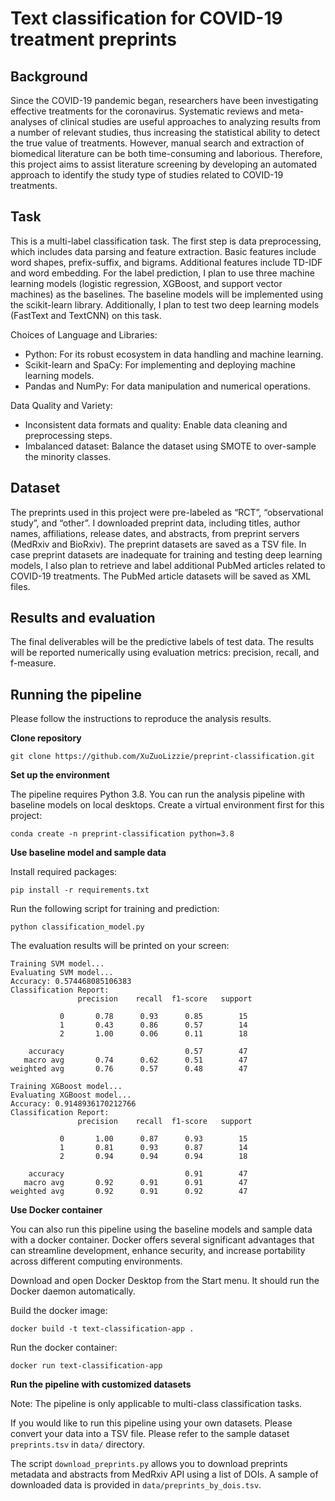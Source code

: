 # Text classification for COVID-19 treatment preprints
## Background
Since the COVID-19 pandemic began, researchers have been investigating effective treatments for the coronavirus. Systematic reviews and meta-analyses of clinical studies are useful approaches to analyzing results from a number of relevant studies, thus increasing the statistical ability to detect the true value of treatments. However, manual search and extraction of biomedical literature can be both time-consuming and laborious. Therefore, this project aims to assist literature screening by developing an automated approach to identify the study type of studies related to COVID-19 treatments.
## Task
This is a multi-label classification task. The first step is data preprocessing, which includes data parsing and feature extraction. Basic features include word shapes, prefix-suffix, and bigrams. Additional features include TD-IDF and word embedding. For the label prediction, I plan to use three machine learning models (logistic regression, XGBoost, and support vector machines) as the baselines. The baseline models will be implemented using the scikit-learn library. Additionally, I plan to test two deep learning models (FastText and TextCNN) on this task. 

Choices of Language and Libraries:
- Python: For its robust ecosystem in data handling and machine learning.
- Scikit-learn and SpaCy: For implementing and deploying machine learning models.
- Pandas and NumPy: For data manipulation and numerical operations.

Data Quality and Variety:
- Inconsistent data formats and quality: Enable data cleaning and preprocessing steps.
- Imbalanced dataset: Balance the dataset using SMOTE to over-sample the minority classes.

## Dataset
The preprints used in this project were pre-labeled as “RCT”, “observational study”, and “other”. I downloaded preprint data, including titles, author names, affiliations, release dates, and abstracts, from preprint servers (MedRxiv and BioRxiv). The preprint datasets are saved as a TSV file. In case preprint datasets are inadequate for training and testing deep learning models, I also plan to retrieve and label additional PubMed articles related to COVID-19 treatments. The PubMed article datasets will be saved as XML files.
## Results and evaluation
The final deliverables will be the predictive labels of test data. The results will be reported numerically using evaluation metrics: precision, recall, and f-measure.
## Running the pipeline
Please follow the instructions to reproduce the analysis results.

**Clone repository**

```
git clone https://github.com/XuZuoLizzie/preprint-classification.git
```

**Set up the environment**

The pipeline requires Python 3.8. You can run the analysis pipeline with baseline models on local desktops. 
Create a virtual environment first for this project:

```
conda create -n preprint-classification python=3.8
```

**Use baseline model and sample data**

Install required packages:

`pip install -r requirements.txt`

Run the following script for training and prediction:

```
python classification_model.py
```

The evaluation results will be printed on your screen:

```
Training SVM model...
Evaluating SVM model...
Accuracy: 0.574468085106383
Classification Report:
               precision    recall  f1-score   support

           0       0.78      0.93      0.85        15
           1       0.43      0.86      0.57        14
           2       1.00      0.06      0.11        18

    accuracy                           0.57        47
   macro avg       0.74      0.62      0.51        47
weighted avg       0.76      0.57      0.48        47

Training XGBoost model...
Evaluating XGBoost model...
Accuracy: 0.9148936170212766
Classification Report:
               precision    recall  f1-score   support

           0       1.00      0.87      0.93        15
           1       0.81      0.93      0.87        14
           2       0.94      0.94      0.94        18

    accuracy                           0.91        47
   macro avg       0.92      0.91      0.91        47
weighted avg       0.92      0.91      0.92        47
```

**Use Docker container**

You can also run this pipeline using the baseline models and sample data with a docker container. Docker offers several significant advantages that can streamline development, enhance security, and increase portability across different computing environments. 

Download and open Docker Desktop from the Start menu. It should run the Docker daemon automatically.

Build the docker image:

```
docker build -t text-classification-app .
```

Run the docker container:

```
docker run text-classification-app
```

**Run the pipeline with customized datasets**

Note: The pipeline is only applicable to multi-class classification tasks.

If you would like to run this pipeline using your own datasets. Please convert your data into a TSV file. Please refer to the sample dataset `preprints.tsv` in `data/` directory.

The script `download_preprints.py` allows you to download preprints metadata and abstracts from MedRxiv API using a list of DOIs. A sample of downloaded data is provided in `data/preprints_by_dois.tsv`. 
